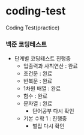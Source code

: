 # coding-test
Coding Test(practice)

### 백준 코딩테스트
- 단계별 코딩테스트 진행중
  - 입출력과 사칙연산 : 완료
  - 조건문 : 완료
  - 반복문 : 완료
  - 1차원 배열 : 완료
  - 함수 : 완료
  - 문자열 : 완료
    - 단어공부 다시 확인
  - 기본 수학 1 : 진행중
    - 벌집 다시 확인
